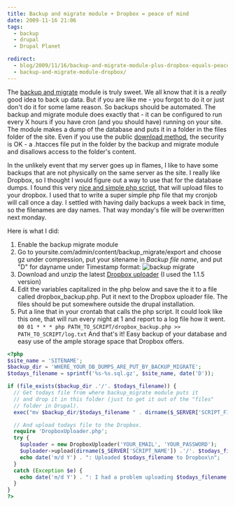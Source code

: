 ```yaml
---
title: Backup and migrate module + Dropbox = peace of mind
date: 2009-11-16 21:06
tags:
  - backup
  - drupal
  - Drupal Planet

redirect:
  - blog/2009/11/16/backup-and-migrate-module-plus-dropbox-equals-peace-of-mind/
  - backup-and-migrate-module-dropbox/
---
```

The [backup and migrate](http://drupal.org/project/backup_migrate) module is truly sweet. We all know that it is a *really* good idea to back up data. But if you are like me - you forgot to do it or just don't do it for some lame reason. So backups should be automated. The backup and migrate module does exactly that - it can be configured to run every X hours if you have cron (and you should have) running on your site.
The module makes a dump of the database and puts it in a folder in the files folder of the site. Even if you use the public [download method](http://drupal.org/node/22240), the security is OK - a .htacces file put in the folder by the backup and migrate module and disallows access to the folder's content.

In the unlikely event that my server goes up in flames, I like to have some backups that are not physically on the same server as the site. I really like Dropbox, so I thought I would figure out a way to use that for the database dumps. I found this very [nice and simple php script](http://jaka.kubje.org/software/dropboxuploader/), that will upload files to your dropbox. I used that to write a super simple php file that my cronjob will call once a day. I settled with having daily backups a week back in time, so the filenames are day names. That way monday's file will be overwritten next monday.

Here is what I did:

1.  Enable the backup migrate module
2.  Go to yoursite.com/admin/content/backup_migrate/export and choose gz under compression, put your sitename in _Backup file name_, and put "D" for dayname under Timestamp format:
![backup migrate](/img/timestamp_append.png)
3.  Download and unzip the latest [Dropbox uploader](http://jaka.kubje.org/software/dropboxuploader/) (I used the 1.1.5 version)
4.  Edit the variables capitalized in the php below and save the it to a file called dropbox_backup.php. Put it next to the Dropbox uploader file. The files should be put somewhere outside the drupal installation.
5.  Put a line that in your crontab that calls the php script. It could look like this one, that will run every night at 1 and report to a log file how it went.
`00 01 * * * php PATH_TO_SCRIPT/dropbox_backup.php >> PATH_TO_SCRIPT/log.txt`
And that's it! Easy backup of your database and easy use of the ample storage space that Dropbox offers.
``` php
<?php
$site_name = 'SITENAME';
$backup_dir = 'WHERE_YOUR_DB_DUMPS_ARE_PUT_BY_BACKUP_MIGRATE';
$todays_filename = sprintf('%s-%s.sql.gz', $site_name, date('D'));

if (file_exists($backup_dir .'/'. $todays_filename)) {
  // Get todays file from where backup_migrate module puts it
  // and drop it in this folder (just to get it out of the "files"
  // folder in Drupal).
  exec("mv $backup_dir/$todays_filename " . dirname($_SERVER['SCRIPT_FILENAME']));

  // And upload todays file to the Dropbox.
  require 'DropboxUploader.php';
  try {
    $uploader = new DropboxUploader('YOUR_EMAIL', 'YOUR_PASSWORD');
    $uploader->upload(dirname($_SERVER['SCRIPT_NAME']) .'/'. $todays_filename, 'FOLDER_IN_DROPBOX');
    echo date('m/d Y') . ": Uploaded $todays_filename to Dropbox\n";
  }
  catch (Exception $e) {
    echo date('m/d Y') . ": I had a problem uploading $todays_filename to Dropbox\n";
  }
}
?>
```
